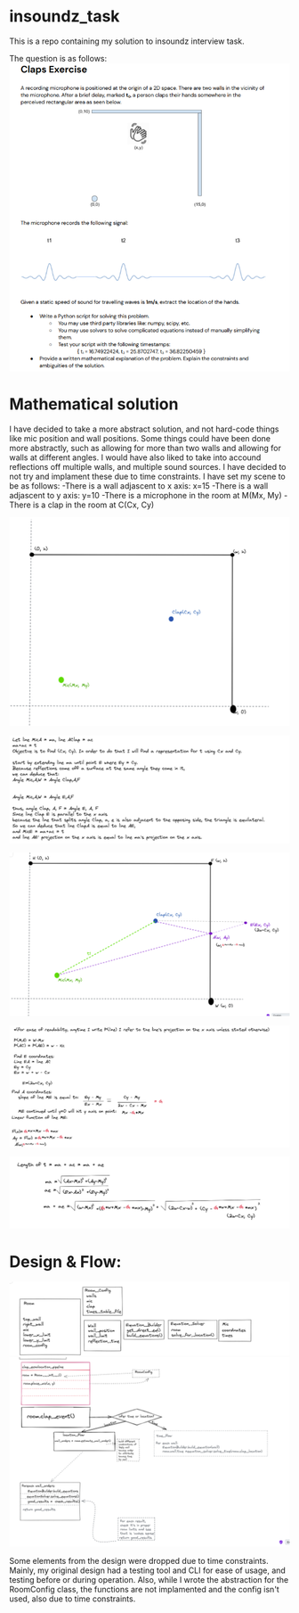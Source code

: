 # insoundz_task
This is a repo containing my solution to insoundz interview task.

The question is as follows:
![question](question.png)

# Mathematical solution
I have decided to take a more abstract solution, and not hard-code things like mic position and wall positions.
Some things could have been done more abstractly, such as allowing for more than two walls and allowing for walls at different angles.
I would have also liked to take into accound reflections off multiple walls, and multiple sound sources.
I have decided to not try and implament these due to time constraints.
I have set my scene to be as follows:
-There is a wall adjascent to x axis: x=15
-There is a wall adjascent to y axis: y=10
-There is a microphone in the room at M(Mx, My)
-There is a clap in the room at C(Cx, Cy)

![setup](room_setup.png)

![exp1](exp1.png)

![after](after_exp.png)

![exp2](exp2.png)

![exp3](exp3.png)


# Design & Flow:
![design](design.png)
![flow](flow.png)

Some elements from the design were dropped due to time constraints. 
Mainly, my original design had a testing tool and CLI for ease of usage, and testing before or during operation.
Also, while I wrote the abstraction for the RoomConfig class, the functions are not implamented and the config isn't used, also due to time constraints.
